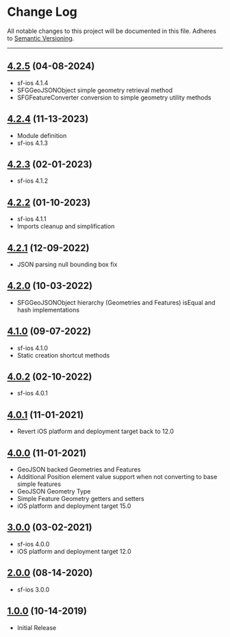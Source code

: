 # Change Log
All notable changes to this project will be documented in this file.
Adheres to [Semantic Versioning](http://semver.org/).

---

## [4.2.5](https://github.com/ngageoint/simple-features-geojson-ios/releases/tag/4.2.5) (04-08-2024)

* sf-ios 4.1.4
* SFGGeoJSONObject simple geometry retrieval method
* SFGFeatureConverter conversion to simple geometry utility methods

## [4.2.4](https://github.com/ngageoint/simple-features-geojson-ios/releases/tag/4.2.4) (11-13-2023)

* Module definition
* sf-ios 4.1.3

## [4.2.3](https://github.com/ngageoint/simple-features-geojson-ios/releases/tag/4.2.3) (02-01-2023)

* sf-ios 4.1.2

## [4.2.2](https://github.com/ngageoint/simple-features-geojson-ios/releases/tag/4.2.2) (01-10-2023)

* sf-ios 4.1.1
* Imports cleanup and simplification

## [4.2.1](https://github.com/ngageoint/simple-features-geojson-ios/releases/tag/4.2.1) (12-09-2022)

* JSON parsing null bounding box fix

## [4.2.0](https://github.com/ngageoint/simple-features-geojson-ios/releases/tag/4.2.0) (10-03-2022)

* SFGGeoJSONObject hierarchy (Geometries and Features) isEqual and hash implementations

## [4.1.0](https://github.com/ngageoint/simple-features-geojson-ios/releases/tag/4.1.0) (09-07-2022)

* sf-ios 4.1.0
* Static creation shortcut methods

## [4.0.2](https://github.com/ngageoint/simple-features-geojson-ios/releases/tag/4.0.2) (02-10-2022)

* sf-ios 4.0.1

## [4.0.1](https://github.com/ngageoint/simple-features-geojson-ios/releases/tag/4.0.1) (11-01-2021)

* Revert iOS platform and deployment target back to 12.0

## [4.0.0](https://github.com/ngageoint/simple-features-geojson-ios/releases/tag/4.0.0) (11-01-2021)

* GeoJSON backed Geometries and Features
* Additional Position element value support when not converting to base simple features
* GeoJSON Geometry Type
* Simple Feature Geometry getters and setters
* iOS platform and deployment target 15.0

## [3.0.0](https://github.com/ngageoint/simple-features-geojson-ios/releases/tag/3.0.0) (03-02-2021)

* sf-ios 4.0.0
* iOS platform and deployment target 12.0

## [2.0.0](https://github.com/ngageoint/simple-features-geojson-ios/releases/tag/2.0.0) (08-14-2020)

* sf-ios 3.0.0

## [1.0.0](https://github.com/ngageoint/simple-features-geojson-ios/releases/tag/1.0.0) (10-14-2019)

* Initial Release
